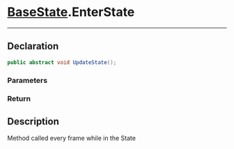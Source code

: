 # [BaseState](StateMachine.md##BASESTATE-INCLUDES:).EnterState
---
## Declaration
```csharp
public abstract void UpdateState();
```

### Parameters
### Return

## Description
Method called every frame while in the State